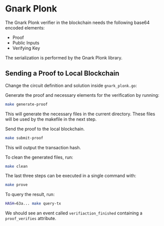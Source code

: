 # Gnark Plonk

The Gnark Plonk verifier in the blockchain needs the following base64 encoded elements:

- Proof
- Public Inputs
- Verifying Key

The serialization is performed by the Gnark Plonk library.

## Sending a Proof to Local Blockchain

Change the circuit definition and solution inside `gnark_plonk.go`:

Generate the proof and necessary elements for the verification by running:

```sh
make generate-proof
```

This will generate the necessary files in the current directory. These files
will be used by the makefile in the next step.

Send the proof to the local blockchain. 

```sh
make submit-proof
```

This will output the transaction hash.

To clean the generated files, run:

```sh
make clean
```

The last three steps can be executed in a single command with:

```sh
make prove
```

To query the result, run:

```sh
HASH=63a... make query-tx
```

We should see an event called `verifiaction_finished` containing a `proof_verifies` attribute.
